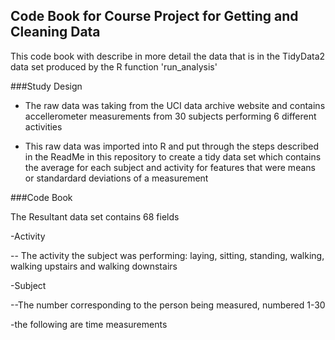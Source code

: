 ## Code Book for Course Project for Getting and Cleaning Data

This code book with describe in more detail the data that is in the TidyData2 data set produced by the R function 'run_analysis'

###Study Design


-  The raw data was taking from the UCI data archive website and contains accellerometer measurements from 30 subjects performing 6 different activities 

-  This raw data was imported into R and put through the steps described in the ReadMe in this repository to create a tidy data set which contains the average for each subject and activity for features that were means or standardard deviations of a measurement

###Code Book

The Resultant data set contains 68 fields

-Activity

-- The activity the subject was performing: laying, sitting, standing, walking, walking upstairs and walking downstairs

-Subject

--The number corresponding to the person being measured, numbered 1-30

-the following are time measurements
